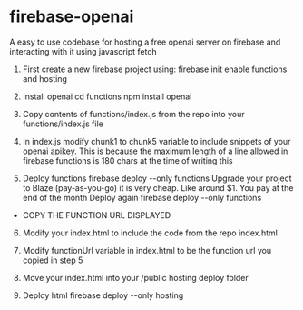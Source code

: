 # firebase-openai
A easy to use codebase for hosting a free openai server on firebase and interacting with it using javascript fetch

1. First create a new firebase project using:
firebase init
enable functions and hosting

2. Install openai
cd functions
npm install openai

3. Copy contents of functions/index.js from the repo into your functions/index.js file

4. In index.js modify chunk1 to chunk5 variable to include snippets of your openai apikey. 
This is because the maximum length of a line allowed in firebase functions is 180 chars at the time of writing this

5. Deploy functions
firebase deploy --only functions
Upgrade your project to Blaze (pay-as-you-go) it is very cheap. Like around $1. You pay at the end of the month
Deploy again
firebase deploy --only functions
* COPY THE FUNCTION URL DISPLAYED

6. Modify your index.html to include the code from the repo index.html

8. Modify functionUrl variable in index.html to be the function url you copied in step 5

9. Move your index.html into your /public hosting deploy folder

10. Deploy html
firebase deploy --only hosting

